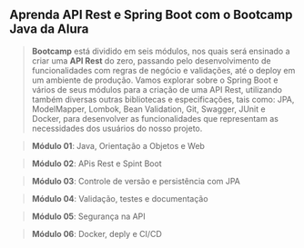 <div>
 <h2>Aprenda API Rest e Spring Boot com o Bootcamp Java da Alura</h2>
</div>

><strong>Bootcamp</strong> está dividido em seis módulos, nos quais será ensinado a criar uma <strong>API Rest</strong> do zero, passando pelo desenvolvimento de funcionalidades com regras de negócio e validações, até o deploy em um ambiente de produção.
>Vamos explorar sobre o Spring Boot e vários de seus módulos para a criação de uma API Rest, utilizando também diversas outras bibliotecas e especificações, tais como: JPA, ModelMapper, Lombok, Bean Validation, Git, Swagger, JUnit e Docker, para desenvolver as funcionalidades que representam as necessidades dos usuários do nosso projeto.

><strong>Módulo 01</strong>: Java, Orientação a Objetos e Web

><strong>Módulo 02</strong>: APis Rest e Spint Boot

><strong>Módulo 03</strong>: Controle de versão e persistência com JPA

><strong>Módulo 04</strong>: Validação, testes e documentação

><strong>Módulo 05</strong>: Segurança na API

><strong>Módulo 06</strong>: Docker, deply e CI/CD
  
  

